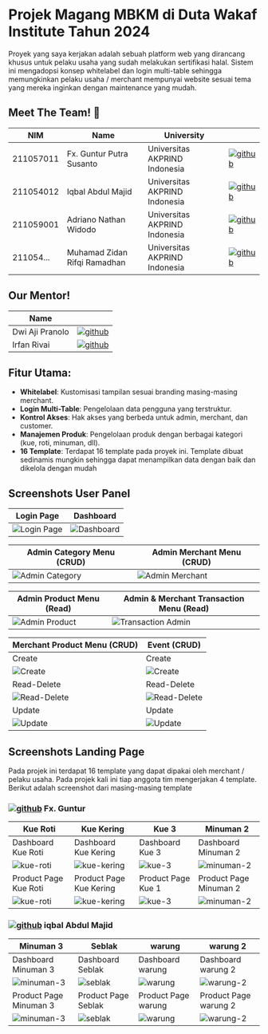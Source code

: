 # Projek Magang MBKM di Duta Wakaf Institute Tahun 2024

Proyek yang saya kerjakan adalah sebuah platform web yang dirancang khusus untuk pelaku usaha yang sudah melakukan sertifikasi halal. Sistem ini mengadopsi konsep whitelabel dan login multi-table sehingga memungkinkan pelaku usaha / merchant mempunyai website sesuai tema yang mereka inginkan dengan maintenance yang mudah.


## Meet The Team! 👋

| NIM | Name | University |  |
| ----- | ----- | -----  | ----- |
| 211057011 | Fx. Guntur Putra Susanto | Universitas AKPRIND Indonesia | [![github](https://github.com/user-attachments/assets/2d8f88ff-0d0d-493c-b1e8-d666b8bd6c8d)](https://github.com/fx-guntur) |
| 211054012 | Iqbal Abdul Majid | Universitas AKPRIND Indonesia | [![github](https://github.com/user-attachments/assets/2d8f88ff-0d0d-493c-b1e8-d666b8bd6c8d)](https://github.com/iqbalabdulmajid) |
| 211059001 | Adriano Nathan Widodo | Universitas AKPRIND Indonesia | [![github](https://github.com/user-attachments/assets/2d8f88ff-0d0d-493c-b1e8-d666b8bd6c8d)](https://github.com/fx-guntur) |
| 211054... | Muhamad Zidan Rifqi Ramadhan | Universitas AKPRIND Indonesia | [![github](https://github.com/user-attachments/assets/2d8f88ff-0d0d-493c-b1e8-d666b8bd6c8d)](https://github.com/fx-guntur) |

## Our Mentor!
| Name |  |
| ----- | ----- |
| Dwi Aji Pranolo | [![github](https://github.com/user-attachments/assets/2d8f88ff-0d0d-493c-b1e8-d666b8bd6c8d)](https://github.com/fx-guntur) |
| Irfan Rivai | [![github](https://github.com/user-attachments/assets/2d8f88ff-0d0d-493c-b1e8-d666b8bd6c8d)](https://github.com/fx-guntur) |

## Fitur Utama:

* **Whitelabel**: Kustomisasi tampilan sesuai branding masing-masing merchant.
* **Login Multi-Table**: Pengelolaan data pengguna yang terstruktur.
* **Kontrol Akses**: Hak akses yang berbeda untuk admin, merchant, dan customer.
* **Manajemen Produk**: Pengelolaan produk dengan berbagai kategori (kue, roti, minuman, dll).
* **16 Template**: Terdapat 16 template pada proyek ini. Template dibuat sedinamis mungkin sehingga dapat menampilkan data dengan baik dan dikelola dengan mudah


## Screenshots User Panel
| Login Page | Dashboard |
| ----------- | ----------- |
| ![Login Page](https://github.com/user-attachments/assets/5937056e-0dfd-45c2-a6b4-854cb9dd2fb3)      | ![Dashboard](https://github.com/user-attachments/assets/1069e871-cbe0-4d0c-b6db-b72b14b43ea8) |
 
| Admin Category Menu (CRUD)     | Admin Merchant Menu (CRUD) |
| ----------- | ----------- |
| ![Admin Category](https://github.com/user-attachments/assets/2ff51d09-7e49-426d-8d99-908f21706f71) | ![Admin Merchant](https://github.com/user-attachments/assets/08093cbb-940f-451e-8f1d-e13ed84e7df2) |

| Admin Product Menu (Read)     | Admin & Merchant Transaction Menu (Read) |
| ----------- | ----------- |
| ![Admin Product](https://github.com/user-attachments/assets/58001493-71aa-425f-95ac-328aeb14a454) | ![Transaction Admin](https://github.com/user-attachments/assets/e71e3410-aaa9-4c57-8d00-ca01768664ba) |

| Merchant Product Menu (CRUD)     | Event (CRUD) |
| ----------- | ----------- |
| Create  | Create |
| ![Create](https://github.com/user-attachments/assets/864f51b1-4428-45a3-bc40-b694b947d414) | ![Create](https://github.com/user-attachments/assets/dee4f24d-2d81-421c-b2c0-062806291689) |
| Read-Delete | Read-Delete |
| ![Read-Delete](https://github.com/user-attachments/assets/bbf63f2c-4b34-44b0-a592-5084194eddeb) | ![Read-Delete](https://github.com/user-attachments/assets/22d98774-5ea1-48c5-93e6-f6663c036ffb) |
| Update | Update |
![Update](https://github.com/user-attachments/assets/844e1052-91bd-4035-a189-f838e8cd2b01) | ![Update](https://github.com/user-attachments/assets/741ec416-d88b-4b32-b262-167258157108) |

## Screenshots Landing Page
Pada projek ini terdapat 16 template yang dapat dipakai oleh merchant / pelaku usaha. Pada projek kali ini tiap anggota tim mengerjakan 4 template. Berikut adalah screenshot dari masing-masing template

### [![github](https://github.com/user-attachments/assets/2d8f88ff-0d0d-493c-b1e8-d666b8bd6c8d)](https://github.com/fx-guntur) Fx. Guntur
| Kue Roti | Kue Kering | Kue 3 | Minuman 2 |
| ----------- | ----------- | ----------- | ----------- |
| Dashboard Kue Roti | Dashboard Kue Kering | Dashboard Kue 3 | Dashboard Minuman 2 |
| ![kue-roti](https://github.com/user-attachments/assets/7602d6d1-afad-4b98-8dae-55f2df385bf5) | ![kue-kering](https://github.com/user-attachments/assets/0dbcffe6-47fd-4167-8bc6-8283be593cbc) | ![kue-3](https://github.com/user-attachments/assets/e22b56fb-3609-401f-8c6f-028a3949e8d1) | ![minuman-2](https://github.com/user-attachments/assets/f31078da-7585-485e-9ddd-5f61a62ab468) |
| Product Page Kue Roti | Product Page Kue Kering | Product Page Kue 1 | Product Page Minuman 2 |
| ![kue-roti](https://github.com/user-attachments/assets/40eecad1-e3bb-4ade-ad55-a753482042cf) | ![kue-kering](https://github.com/user-attachments/assets/cf7c9868-8969-426a-9ee9-1152549be521) | ![kue-3](https://github.com/user-attachments/assets/e670955b-da5e-47c5-b373-b3c9d315f288) | ![minuman-2](https://github.com/user-attachments/assets/c9f949d1-dd34-4386-bd02-3c0b8fe89d64) |

### [![github](https://github.com/user-attachments/assets/2d8f88ff-0d0d-493c-b1e8-d666b8bd6c8d)](https://github.com/iqbalabdulmajid) iqbal Abdul Majid
| Minuman 3 | Seblak | warung | warung 2 |
| ----------- | ----------- | ----------- | ----------- |
| Dashboard Minuman 3 | Dashboard Seblak | Dashboard warung | Dashboard warung 2 |
| ![minuman-3](https://github.com/user-attachments/assets/ced2f6c8-eff2-4a23-a32b-100d0c80957d) | ![seblak](https://github.com/user-attachments/assets/add1ff4a-8e4b-4ed2-9555-033bb8ba6697) | ![warung](https://github.com/user-attachments/assets/1a50f18a-17b3-4ec8-9b40-28c5c764630d) | ![warung-2](https://github.com/user-attachments/assets/dc8dfc90-a2bf-49a3-973b-c3b52f30bf94) |
| Product Page Minuman 3 | Product Page Seblak | Product Page warung | Product Page warung 2|
| ![minuman-3](https://github.com/user-attachments/assets/65688d40-3c68-427e-95b4-eb6644c87f95) | ![seblak](https://github.com/user-attachments/assets/4a12e310-5447-4820-a23b-62b8b631efa9) | ![warung](https://github.com/user-attachments/assets/9a139133-f5a3-4b73-8c6f-0441ac67ce28) | ![warung-2](https://github.com/user-attachments/assets/69e19218-d135-4ac8-b4ad-e1210e3d895a) |

<!---
| Tema 1 | Tema 2 | Tema 3 | Tema 4 |
| ----------- | ----------- | ----------- | ----------- |
| Dashboard Tema 1 | Dashboard Tema 2 | Dashboar!
d Tema 3 | Dashboard Tema 4 |

| image_link | image_link | image_link | image_link |
| Product Page Tema 1 | Product Page Tema 2 | Product Page Tema 1 | Product Page Tema 2 |
| image_link | image_link | image_link | image_link |
!>







 





